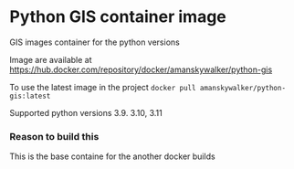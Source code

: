 # Python GIS container image

GIS images container for the python versions

Image are available at https://hub.docker.com/repository/docker/amanskywalker/python-gis

To use the latest image in the project ```docker pull amanskywalker/python-gis:latest```

Supported python versions 3.9. 3.10, 3.11

### Reason to build this
This is the base containe for the another docker builds
